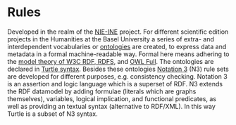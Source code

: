 # Rules
Developed in the realm of the [NIE-INE](http://www.fee.unibas.ch/nie_ine.html) project.
For different scientific edition projects in the Humanities at the Basel University a series of extra- and interdependent vocabularies or [ontologies]() are created, to express data and metadata in a formal machine-readable way. Formal here means adhering to the [model theory of W3C RDF, RDFS](https://www.w3.org/TR/2002/WD-rdf-mt-20020429/), and [OWL Full](https://www.w3.org/TR/owl-semantics/).
The ontologies are declared in [Turtle syntax](https://www.w3.org/TR/turtle/).
Besides these ontologies [Notation 3](https://www.w3.org/TeamSubmission/n3/) (N3) rule sets are developed for different purposes, e.g. consistency checking.
Notation 3 is an assertion and logic language which is a superset of RDF. N3 extends the RDF datamodel by adding formulae (literals which are graphs themselves), variables, logical implication, and functional predicates, as well as providing an textual syntax (alternative to RDF/XML). In this way Turtle is a subset of N3 syntax.
